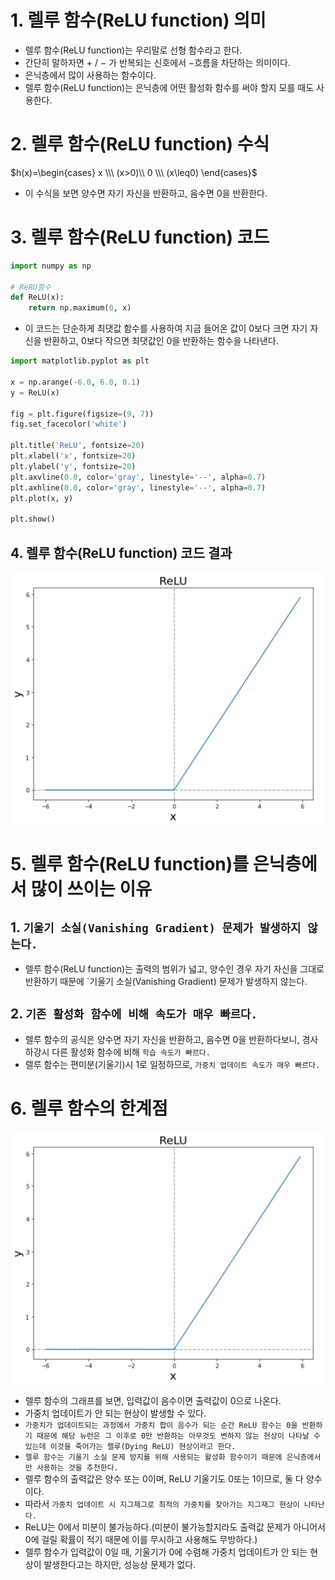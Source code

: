 # 1. 렐루 함수(ReLU function) 의미

- 렐루 함수(ReLU function)는 우리말로 선형 함수라고 한다.
- 간단히 말하자면 $+$ / $-$ 가 반복되는 신호에서 $-$흐름을 차단하는 의미이다.
- 은닉층에서 많이 사용하는 함수이다.
- 렐루 함수(ReLU function)는 은닉층에 어떤 활성화 함수를 써야 할지 모를 때도 사용한다.

# 2. 렐루 함수(ReLU function) 수식

$h(x)=\begin{cases} 
x \\\ (x>0)\\ 
0 \\\ (x\leq0) 
\end{cases}$

- 이 수식을 보면 양수면 자기 자신을 반환하고, 음수면 0을 반환한다.

# 3. 렐루 함수(ReLU function) 코드
```python
import numpy as np

# ReRU함수
def ReLU(x):
    return np.maximum(0, x)
```

- 이 코드는 단순하게 최댓값 함수를 사용하여 지금 들어온 값이 0보다 크면 자기 자신을 반환하고, 0보다 작으면 최댓값인 0을 반환하는 함수을 나타낸다.

```python
import matplotlib.pyplot as plt

x = np.arange(-6.0, 6.0, 0.1)
y = ReLU(x)

fig = plt.figure(figsize=(9, 7))
fig.set_facecolor('white')

plt.title('ReLU', fontsize=20)
plt.xlabel('x', fontsize=20)
plt.ylabel('y', fontsize=20)
plt.axvline(0.0, color='gray', linestyle='--', alpha=0.7)
plt.axhline(0.0, color='gray', linestyle='--', alpha=0.7)
plt.plot(x, y)

plt.show()
```
## 4. 렐루 함수(ReLU function) 코드 결과

![alt text](./Picture/ReLU_function.png)

# 5. 렐루 함수(ReLU function)를 은닉층에서 많이 쓰이는 이유

## 1. `기울기 소실(Vanishing Gradient) 문제가 발생하지 않는다.`

- 렐루 함수(ReLU function)는 출력의 범위가 넓고, 양수인 경우 자기 자신을 그대로 반환하기 때문에 `기울기 소실(Vanishing Gradient) 문제가 발생하지 않는다.

## 2. `기존 활성화 함수에 비해 속도가 매우 빠르다.`

- 렐루 함수의 공식은 양수면 자기 자신을 반환하고, 음수면 0을 반환하다보니, 경사 하강시 다른 활성화 함수에 비해 `학습 속도가 빠르다.`
- 렐루 함수는 편미분(기울기)시 1로 일정하므로, `가중치 업데이트 속도가 매우 빠르다.`

# 6. 렐루 함수의 한계점

![alt text](./Picture/ReLU_function.png)

- 렐루 함수의 그래프를 보면, 입력값이 음수이면 출력값이 0으로 나온다.
- 가중치 업데이트가 안 되는 현상이 발생할 수 있다.
- `가중치가 업데이트되는 과정에서 가중치 합이 음수가 되는 순간 ReLU 함수는 0을 반환하기 때문에 해당 뉴런은 그 이후로 0만 반환하는 아무것도 변하지 않는 현상이 나타날 수 있는데 이것을 죽어가는 렐루(Dying ReLU) 현상이라고 한다.`
- `렐루 함수는 기울기 소실 문제 방지를 위해 사용되는 활성화 함수이기 때문에 은닉층에서만 사용하는 것을 추천한다.`
- 렐루 함수의 출력값은 양수 또는 0이며, ReLU 기울기도 0또는 1이므로, 둘 다 양수이다.
- 따라서 `가중치 업데이트 시 지그제그로 최적의 가중치를 찾아가는 지그재그 현상이 나타난다.`
- ReLU는 0에서 미분이 불가능하다.(미분이 불가능할지라도 출력값 문제가 아니어서 0에 걸릴 확률이 적기 때문에 이를 무시하고 사용해도 무방하다.)
- 렐루 함수가 입력값이 0일 때, 기울기가 0에 수렴해 가중치 업데이트가 안 되는 현상이 발생한다고는 하지만, 성능상 문제가 없다.


